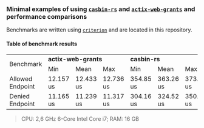 ### Minimal examples of using [`casbin-rs`] and [`actix-web-grants`] and performance comparisons

Benchmarks are written using [`criterion`] and are located in this repository.

#### Table of benchmark results

<table>
    <tr>
      <td rowspan="2">Benchmark</td>
      <td colspan="3"><b>actix-web-grants</b></td>
      <td colspan="3"><b>casbin-rs</b></td>
    </tr>
    <tr>
      <td>Min</td>
      <td>Mean</td>
      <td>Max</td>
      <td>Min</td>
      <td>Mean</td>
      <td>Max</td>
    </tr>
    <tr>
      <td>Allowed Endpoint</td>
      <td>12.157 us</td>
      <td>12.433 us</td>
      <td>12.736 us</td>
      <td>354.85 us</td>
      <td>363.26 us</td>
      <td>373.44 us</td>
    </tr>
    <tr>
      <td>Denied Endpoint</td>
      <td>11.165 us</td>
      <td>11.239 us</td>
      <td>11.317 us</td>
      <td>304.16 us</td>
      <td>324.52 us</td>
      <td>350.22 us</td>
    </tr>
</table>

> CPU: 2,6 GHz 6-Core Intel Core i7; RAM: 16 GB

[`actix-web-grants`]: https://github.com/DDtKey/actix-web-grants
[`casbin-rs`]: https://github.com/casbin/casbin-rs
[`criterion`]: https://github.com/bheisler/criterion.rs
